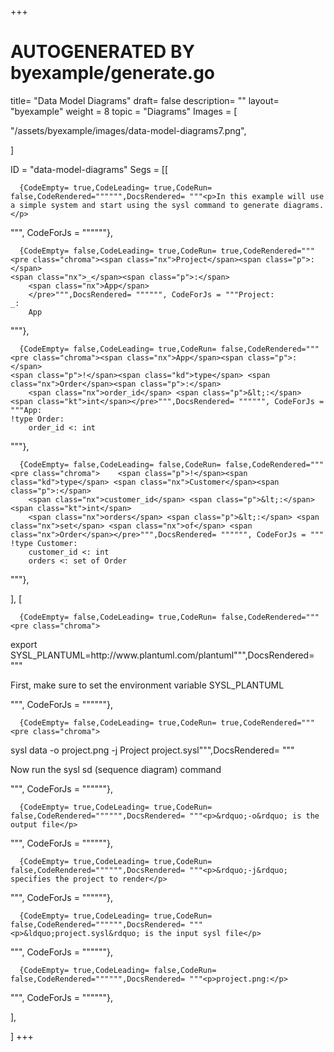 +++
# AUTOGENERATED BY byexample/generate.go
title= "Data Model Diagrams"
draft= false
description= ""
layout= "byexample"
weight = 8
topic = "Diagrams"
Images = [
  
  "/assets/byexample/images/data-model-diagrams7.png",
  
]

ID = "data-model-diagrams"
Segs = [[
  
      {CodeEmpty= true,CodeLeading= true,CodeRun= false,CodeRendered="""""",DocsRendered= """<p>In this example will use a simple system and start using the sysl command to generate diagrams.</p>
""", CodeForJs = """"""},

      {CodeEmpty= false,CodeLeading= true,CodeRun= true,CodeRendered="""<pre class="chroma"><span class="nx">Project</span><span class="p">:</span>
    <span class="nx">_</span><span class="p">:</span>
        <span class="nx">App</span>
        </pre>""",DocsRendered= """""", CodeForJs = """Project:
    _:
        App
        
"""},

      {CodeEmpty= false,CodeLeading= true,CodeRun= false,CodeRendered="""<pre class="chroma"><span class="nx">App</span><span class="p">:</span>
    <span class="p">!</span><span class="kd">type</span> <span class="nx">Order</span><span class="p">:</span>
        <span class="nx">order_id</span> <span class="p">&lt;:</span> <span class="kt">int</span></pre>""",DocsRendered= """""", CodeForJs = """App:
    !type Order:
        order_id <: int
"""},

      {CodeEmpty= false,CodeLeading= false,CodeRun= false,CodeRendered="""<pre class="chroma">    <span class="p">!</span><span class="kd">type</span> <span class="nx">Customer</span><span class="p">:</span>
        <span class="nx">customer_id</span> <span class="p">&lt;:</span> <span class="kt">int</span>
        <span class="nx">orders</span> <span class="p">&lt;:</span> <span class="nx">set</span> <span class="nx">of</span> <span class="nx">Order</span></pre>""",DocsRendered= """""", CodeForJs = """    !type Customer:
        customer_id <: int
        orders <: set of Order
"""},

],
[
  
      {CodeEmpty= false,CodeLeading= true,CodeRun= false,CodeRendered="""<pre class="chroma">
<span class="nx">export</span> <span class="nx">SYSL_PLANTUML</span><span class="p">=</span><span class="nx">http</span><span class="p">:</span><span class="o">//</span><span class="nx">www</span><span class="p">.</span><span class="nx">plantuml</span><span class="p">.</span><span class="nx">com</span><span class="o">/</span><span class="nx">plantuml</span></pre>""",DocsRendered= """<p>First, make sure to set the environment variable SYSL_PLANTUML</p>
""", CodeForJs = """"""},

      {CodeEmpty= false,CodeLeading= true,CodeRun= true,CodeRendered="""<pre class="chroma">
<span class="nx">sysl</span> <span class="nx">data</span> <span class="o">-</span><span class="nx">o</span> <span class="nx">project</span><span class="p">.</span><span class="nx">png</span> <span class="o">-</span><span class="nx">j</span> <span class="nx">Project</span> <span class="nx">project</span><span class="p">.</span><span class="nx">sysl</span></pre>""",DocsRendered= """<p>Now run the sysl sd (sequence diagram) command</p>
""", CodeForJs = """"""},

      {CodeEmpty= true,CodeLeading= true,CodeRun= false,CodeRendered="""""",DocsRendered= """<p>&rdquo;-o&rdquo; is the output file</p>
""", CodeForJs = """"""},

      {CodeEmpty= true,CodeLeading= true,CodeRun= false,CodeRendered="""""",DocsRendered= """<p>&rdquo;-j&rdquo; specifies the project to render</p>
""", CodeForJs = """"""},

      {CodeEmpty= true,CodeLeading= true,CodeRun= false,CodeRendered="""""",DocsRendered= """<p>&ldquo;project.sysl&rdquo; is the input sysl file</p>
""", CodeForJs = """"""},

      {CodeEmpty= true,CodeLeading= false,CodeRun= false,CodeRendered="""""",DocsRendered= """<p>project.png:</p>
""", CodeForJs = """"""},

],

]
+++


